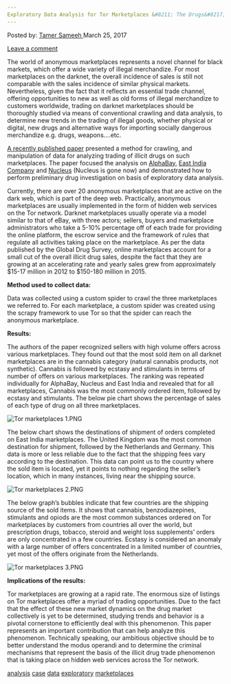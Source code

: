 ```yaml
---
Exploratory Data Analysis for Tor Marketplaces &#8211; The Drugs&#8217; Case
---
```

<article class="post-listing post-18787 post type-post status-publish format-standard has-post-thumbnail hentry 
tag-analysis tag-case tag-data tag-exploratory tag-marketplaces 
<div class="post-inner">
<span>Posted by: <a href="https://www.deepdotweb.com/author/tamersameeh/" title="">Tamer Sameeh </a></span>
<span>March 25, 2017</span>

<span><a href="https://www.deepdotweb.com/2017/03/25/exploratory-data-analysis-tor-marketplaces-drugs-case/#respond">Leave a comment</a></span>


<p>The world of anonymous marketplaces represents a novel channel for black markets, which offer a wide variety of illegal merchandize. For most marketplaces on the darknet, the overall incidence of sales is still not comparable with the sales incidence of similar physical markets. Nevertheless, given the fact that it reflects an essential trade channel, offering opportunities to new as well as old forms of illegal merchandize to customers worldwide, trading on darknet marketplaces should be thoroughly studied via means of conventional crawling and data analysis, to determine new trends in the trading of illegal goods, whether physical or digital, new drugs and alternative ways for importing socially dangerous merchandize e.g. drugs, weapons&#8230;.etc.</p>
<p><a href="https://link.springer.com/chapter/10.1007/978-3-319-51064-4_18">A recently published paper</a> presented a method for crawling, and manipulation of data for analyzing trading of illicit drugs on such marketplaces. The paper focused the analysis on <a href="http://www.deepdotweb.com/marketplace-directory/listing/alphabay/">AlphaBay</a>, <a href="https://www.deepdotweb.com/2016/01/04/east-india-company-another-exit/">East India Company</a> and <a href="https://www.deepdotweb.com/2015/12/16/nucleus-issues-possible-exit-scam/">Nucleus</a> (Nucleus is gone now) and demonstrated how to perform preliminary drug investigation on basis of exploratory data analysis.</p>
<p>Currently, there are over 20 anonymous marketplaces that are active on the dark web, which is part of the deep web. Practically, anonymous marketplaces are usually implemented in the form of hidden web services on the Tor network. Darknet marketplaces usually operate via a model similar to that of eBay, with three actors; sellers, buyers and marketplace administrators who take a 5-10% percentage off of each trade for providing the online platform, the escrow service and the framework of rules that regulate all activities taking place on the marketplace. As per the data published by the Global Drug Survey, online marketplaces account for a small cut of the overall illicit drug sales, despite the fact that they are growing at an accelerating rate and yearly sales grew from approximately $15-17 million in 2012 to $150-180 million in 2015.</p>
<p><strong>Method used to collect data:</strong></p>
<p>Data was collected using a custom spider to crawl the three marketplaces we referred to. For each marketplace, a custom spider was created using the scrapy framework to use Tor so that the spider can reach the anonymous marketplace.</p>
<p><strong>Results:</strong></p>
<p>The authors of the paper recognized sellers with high volume offers across various marketplaces. They found out that the most sold item on all darknet marketplaces are in the cannabis category (natural cannabis products, not synthetic). Cannabis is followed by ecstasy and stimulants in terms of number of offers on various marketplaces. The ranking was repeated individually for AlphaBay, Nucleus and East India and revealed that for all marketplaces, Cannabis was the most commonly ordered item, followed by ecstasy and stimulants. The below pie chart shows the percentage of sales of each type of drug on all three marketplaces.</p>
<p><img class="wp-image-18796 aligncenter" src="/imgs/2017/03/tor-marketplaces-1-png.png" alt="Tor marketplaces 1.PNG" srcset="/imgs/2017/03/tor-marketplaces-1-png.png 584w, /imgs/2017/03/tor-marketplaces-1-png-300x203.png 300w, /imgs/2017/03/tor-marketplaces-1-png-290x195.png 290w" sizes="(max-width: 584px) 100vw, 584px"/></p>
<p>The below chart shows the destinations of shipment of orders completed on East India marketplaces. The United Kingdom was the most common destination for shipment, followed by the Netherlands and Germany. This data is more or less reliable due to the fact that the shipping fees vary according to the destination. This data can point us to the country where the sold item is located, yet it points to nothing regarding the seller&#8217;s location, which in many instances, living near the shipping source.</p>
<p><img class="wp-image-18797 aligncenter" src="/imgs/2017/03/tor-marketplaces-2-png.png" alt="Tor marketplaces 2.PNG" srcset="/imgs/2017/03/tor-marketplaces-2-png.png 581w, /imgs/2017/03/tor-marketplaces-2-png-300x186.png 300w" sizes="(max-width: 581px) 100vw, 581px"/></p>
<p>The below graph&#8217;s bubbles indicate that few countries are the shipping source of the sold items. It shows that cannabis, benzodiazepines, stimulants and opiods are the most common substances ordered on Tor marketplaces by customers from countries all over the world, but prescription drugs, tobacco, steroid and weight loss supplements&#8217; orders are only concentrated in a few countries. Ecstasy is considered an anomaly with a large number of offers concentrated in a limited number of countries, yet most of the offers originate from the Netherlands.</p>
<p><img class="wp-image-18798 aligncenter" src="/imgs/2017/03/tor-marketplaces-3-png.png" alt="Tor marketplaces 3.PNG" srcset="/imgs/2017/03/tor-marketplaces-3-png.png 652w, /imgs/2017/03/tor-marketplaces-3-png-300x143.png 300w" sizes="(max-width: 652px) 100vw, 652px"/></p>
<p><strong>Implications of the results:</strong></p>
<p>Tor marketplaces are growing at a rapid rate. The enormous size of listings on Tor marketplaces offer a myriad of trading opportunities. Due to the fact that the effect of these new market dynamics on the drug market collectively is yet to be determined, studying trends and behavior is a pivotal cornerstone to efficiently deal with this phenomenon. This paper represents an important contribution that can help analyze this phenomenon. Technically speaking, our ambitious objective should be to better understand the modus operandi and to determine the criminal mechanisms that represent the basis of the illicit drug trade phenomenon that is taking place on hidden web services across the Tor network.</p>
</div>
<a href="https://www.deepdotweb.com/tag/analysis/" rel="tag">analysis</a> <a href="https://www.deepdotweb.com/tag/case/" rel="tag">case</a> <a href="https://www.deepdotweb.com/tag/data/" rel="tag">data</a>  <a href="https://www.deepdotweb.com/tag/exploratory/" rel="tag">exploratory</a> <a href="https://www.deepdotweb.com/tag/marketplaces/" rel="tag">marketplaces</a> </span> <span style="display:none" class="updated">2017-03-25<a href="https://www.deepdotweb.com/author/tamersameeh/" title="Posts by Tamer Sameeh" rel="author">Tamer Sameeh</a></strong></div>
</div>
</article>

